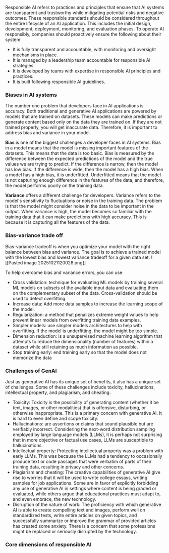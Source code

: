 Responsible AI refers to practices and principles that ensure that AI systems are transparent and trustworthy while mitigating potential risks and negative outcomes. These responsible standards should be considered throughout the entire lifecycle of an AI application. This includes the initial design, development, deployment, monitoring, and evaluation phases.
To operate AI responsibly, companies should proactively ensure the following about their system:

- It is fully transparent and accountable, with monitoring and oversight mechanisms in place.
- It is managed by a leadership team accountable for responsible AI strategies.
- It is developed by teams with expertise in responsible AI principles and practices.
- It is built following responsible AI guidelines.

### Biases in AI systems

The number one problem that developers face in AI applications is accuracy. Both traditional and generative AI applications are powered by models that are trained on datasets. These models can make predictions or generate content based only on the data they are trained on. If they are not trained properly, you will get inaccurate data. Therefore, it is important to address bias and variance in your model.

**Bias** is one of the biggest challenges a developer faces in AI systems. Bias in a model means that the model is missing important features of the datasets. This means that the data is too basic. Bias is measured by the difference between the expected predictions of the model and the true values we are trying to predict. If the difference is narrow, then the model has low bias. If the difference is wide, then the model has a high bias. When a model has a high bias, it is underfitted. Underfitted means that the model is not capturing enough difference in the features of the data, and therefore, the model performs poorly on the training data.

**Variance** offers a different challenge for developers. Variance refers to the model's sensitivity to fluctuations or noise in the training data. The problem is that the model might consider noise in the data to be important in the output. When variance is high, the model becomes so familiar with the training data that it can make predictions with high accuracy. This is because it is capturing all the features of the data.

### Bias-variance trade off
Bias-variance tradeoff is when you optimize your model with the right balance between bias and variance. The goal is to achieve a trained model with the lowest bias and lowest variance tradeoff for a given data set.
![[Pasted image 20251021120028.png]]

To help overcome bias and variance errors, you can use: 
- Cross validation: technique for evaluating ML models by training several ML models on subsets of the available input data and evaluating them on the complementary subset of the data. Cross-validation should be used to detect overfitting.
- Increase data: Add more data samples to increase the learning scope of the model.
- Regularization: a method that penalizes extreme weight values to help prevent linear models from overfitting training data examples.
- Simpler models: use simpler models architectures to help with overfitting. If the model is underfitting, the model might be too simple.
- Dimension reduction: is a unsupervised machine learning algorithm that attempts to reduce the dimensionality (number of features) within a dataset while still retaining as much information as possible. 
- Stop training early: end training early so that the model does not memorize the data


### Challenges of GenAI
Just as generative AI has its unique set of benefits, it also has a unique set of challenges. Some of these challenges include toxicity, hallucinations, intellectual property, and plagiarism, and cheating. 

- Toxicity: Toxicity is the possibility of generating content (whether it be text, images, or other modalities) that is offensive, disturbing, or otherwise inappropriate. This is a primary concern with generative AI. It is hard to even define and scope toxicity.
- Hallucinations: are assertions or claims that sound plausible but are verifiably incorrect. Considering the next-word distribution sampling employed by large language models (LLMs), it is perhaps not surprising that in more objective or factual use cases, LLMs are susceptible to hallucinations.
- Intellectual property: Protecting intellectual property was a problem with early LLMs. This was because the LLMs had a tendency to occasionally produce text or code passages that were verbatim of parts of their training data, resulting in privacy and other concerns.
- Plagiarism and cheating: The creative capabilities of generative AI give rise to worries that it will be used to write college essays, writing samples for job applications. Some are in favor of explicitly forbidding any use of generative AI in settings where content is being graded or evaluated, while others argue that educational practices must adapt to, and even embrace, the new technology.
- Disruption of the nature of work: The proficiency with which generative AI is able to create compelling text and images, perform well on standardized tests, write entire articles on given topics, and successfully summarize or improve the grammar of provided articles has created some anxiety. There is a concern that some professions might be replaced or seriously disrupted by the technology.

### Core dimensions of responsible AI
